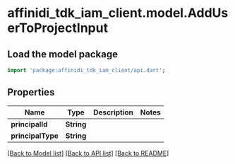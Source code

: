 # affinidi_tdk_iam_client.model.AddUserToProjectInput

## Load the model package

```dart
import 'package:affinidi_tdk_iam_client/api.dart';
```

## Properties

| Name              | Type       | Description | Notes |
| ----------------- | ---------- | ----------- | ----- |
| **principalId**   | **String** |             |
| **principalType** | **String** |             |

[[Back to Model list]](../README.md#documentation-for-models) [[Back to API list]](../README.md#documentation-for-api-endpoints) [[Back to README]](../README.md)
